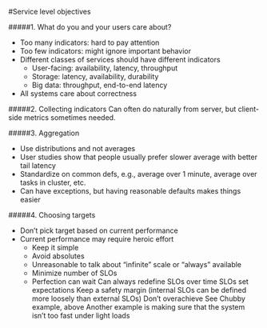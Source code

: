 #Service level objectives

#####1. What do you and your users care about?
- Too many indicators: hard to pay attention
- Too few indicators: might ignore important behavior
- Different classes of services should have different indicators
    - User-facing: availability, latency, throughput
    - Storage: latency, availability, durability
    - Big data: throughput, end-to-end latency
- All systems care about correctness

#####2. Collecting indicators
Can often do naturally from server, but client-side metrics sometimes needed.

#####3. Aggregation
- Use distributions and not averages
- User studies show that people usually prefer slower average with better tail latency
- Standardize on common defs, e.g., average over 1 minute, average over tasks in cluster, etc.
- Can have exceptions, but having reasonable defaults makes things easier

#####4. Choosing targets
- Don’t pick target based on current performance 
- Current performance may require heroic effort
  - Keep it simple
  - Avoid absolutes
  - Unreasonable to talk about “infinite” scale or “always” available
  - Minimize number of SLOs
  - Perfection can wait
        Can always redefine SLOs over time
    SLOs set expectations
        Keep a safety margin (internal SLOs can be defined more loosely than external SLOs)
    Don’t overachieve
        See Chubby example, above
        Another example is making sure that the system isn’t too fast under light loads

